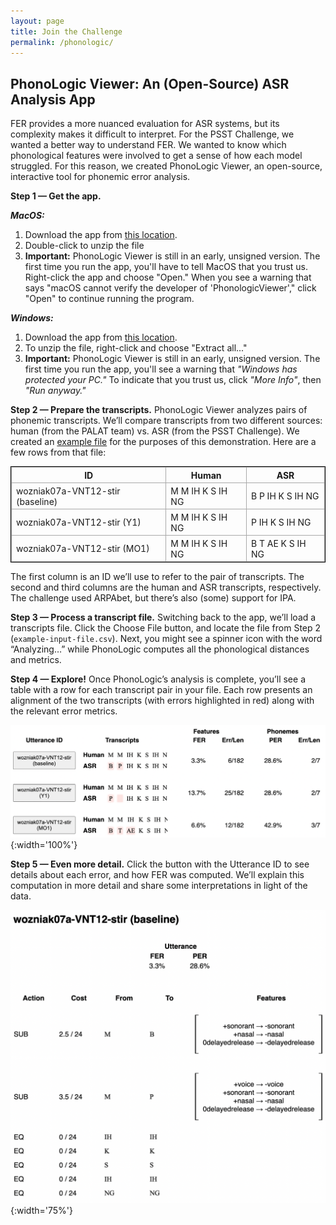 ```yaml
---
layout: page
title: Join the Challenge
permalink: /phonologic/
---
```


## PhonoLogic Viewer: An (Open-Source) ASR Analysis App

FER provides a more nuanced evaluation for ASR systems, but its complexity makes it difficult to interpret. For the PSST Challenge, we wanted a better way to understand FER. We wanted to know which phonological features were involved to get a sense of how each model struggled. For this reason, we created PhonoLogic Viewer, an open-source, interactive tool for phonemic error analysis.

**Step 1 — Get the app.**

**_MacOS:_**
  1. Download the app from [this location](https://github.com/rcgale/phonologic-viewer/releases/download/0.0.0a0/PhonologicViewer-macos.zip).
  2. Double-click to unzip the file
  3. **Important:** PhonoLogic Viewer is still in an early, unsigned version. The first time you run the app, you'll have to tell MacOS that you trust us. Right-click the app and choose "Open." When you see a warning that says "macOS cannot verify the developer of 'PhonologicViewer'," click "Open" to continue running the program. 


**_Windows:_**
  1. Download the app from [this location](https://github.com/rcgale/phonologic-viewer/releases/download/0.0.0a0/PhonologicViewer-windows.zip).
  2. To unzip the file, right-click and choose "Extract all..."
  3. **Important:** PhonoLogic Viewer is still in an early, unsigned version. The first time you run the app, you'll see a warning that _"Windows has protected your PC."_ To indicate that you trust us, click _"More Info"_, then _"Run anyway."_ 

**Step 2 — Prepare the transcripts.** PhonoLogic Viewer analyzes pairs of phonemic transcripts. We’ll compare transcripts from two different sources: human (from the PALAT team) vs. ASR (from the PSST Challenge). We created an [example file](./example-input-file.csv) for the purposes of this demonstration. Here are a few rows from that file: 

<style>
 table {
    border: 1px solid black;
 }
 td, th {
    border: 1px solid darkgray;
    padding: 0.25em 0.5em;
 }
</style>

| ID                               | Human            | ASR              |
|----------------------------------|------------------|------------------|
| wozniak07a-VNT12-stir (baseline) | M M IH K S IH NG | B P IH K S IH NG |
| wozniak07a-VNT12-stir (Y1)       | M M IH K S IH NG | P IH K S IH NG   |
 | wozniak07a-VNT12-stir (MO1)      | M M IH K S IH NG | B T AE K S IH NG | 

The first column is an ID we’ll use to refer to the pair of transcripts. The second and third columns are the human and ASR transcripts, respectively. The challenge used ARPAbet, but there’s also (some) support for IPA.

**Step 3 — Process a transcript file.** Switching back to the app, we’ll load a transcripts file. Click the Choose File button, and locate the file from Step 2 (`example-input-file.csv`). Next, you might see a spinner icon with the word “Analyzing…” while PhonoLogic computes all the phonological distances and metrics.

**Step 4 — Explore!** Once PhonoLogic’s analysis is complete, you’ll see a table with a row for each transcript pair in your file. Each row presents an alignment of the two transcripts (with errors highlighted in red) along with the relevant error metrics.

![step-4-image](./step-4.png){:width='100%'}

**Step 5 — Even more detail.** Click the button with the Utterance ID to see details about each error, and how FER was computed. We’ll explain this computation in more detail and share some interpretations in light of the data. 

![step-5-image](./step-5.png){:width='75%'}
 
